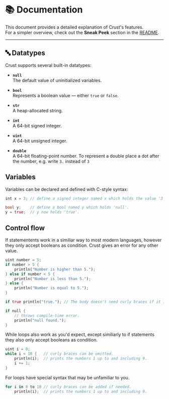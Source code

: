 # 📚 Documentation

This document provides a detailed explanation of Crust's features.  
For a simpler overview, check out the **Sneak Peek** section in the [README](../README.md).

---

## 🔤 Datatypes

Crust supports several built-in datatypes:

- **`null`**  
  The default value of uninitialized variables.

- **`bool`**  
  Represents a boolean value — either `true` or `false`.

- **`str`**  
  A heap-allocated string.

- **`int`**  
  A 64-bit signed integer.

- **`uint`**  
  A 64-bit unsigned integer.

- **`double`**  
  A 64-bit floating-point number.
  To represent a double place a dot after the number, e.g. write `3.` instead of `3`
  

## Variables 

Variables can be declared and defined with C-style syntax:
```rs
int x = 3; // define a signed integer named x which holds the value '3'.

bool y;    // define a bool named y which holds 'null'.
y = true;  // y now holds 'true'.
```

## Control flow 

If statementents work in a similiar way to most modern languages, however they only accept booleans as condition. 
Crust gives an error for any other value.
```rs
uint number = 5;
if number > 5 {
    println("Number is higher than 5.");
} else if number < 5 {
    println("Number is less than 5.");
} else {
    println("Number is equal to 5.");
}

if true println("true."); // The body doesn't need curly braces if it is only one statement.

if null {
    // throws compile-time error.  
    println("null found.");
}
```
While loops also work as you'd expect, except similiarly to if statements they also only accept booleans as condition.
```rs
uint i = 0;
while i < 10 {   // curly braces can be omitted.
    println(i);  // prints the numbers 1 up to and including 9.
    i += 1;
}
```

For loops have special syntax that may be unfamiliar to you.
```rs
for i in 0 to 10 // curly braces can be added if needed.
    println(i);  // prints the numbers 1 up to and including 9.
```
